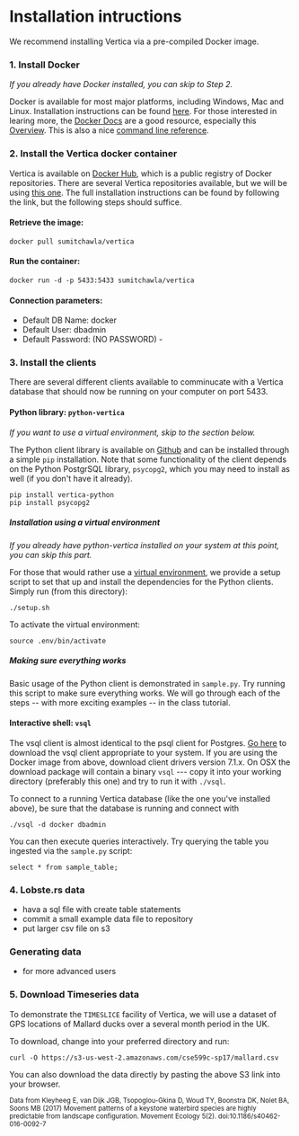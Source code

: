 # Installation intructions

We recommend installing Vertica via a pre-compiled Docker image.

### 1. Install Docker
*If you already have Docker installed, you can skip to Step 2.*

Docker is available for most major platforms, including Windows, Mac and Linux.
Installation instructions can be found [here](https://docs.docker.com/engine/getstarted/step_one/).
For those interested in learing more, the [Docker Docs](https://docs.docker.com) are a good
resource, especially this [Overview](https://docs.docker.com/engine/understanding-docker/).
This is also a nice [command line reference](https://docs.docker.com/engine/reference/commandline/docker/).

### 2. Install the Vertica docker container
Vertica is available on [Docker Hub](https://hub.docker.com/), which is a public
registry of Docker repositories. There are several Vertica repositories available,
but we will be using [this one](https://hub.docker.com/r/sumitchawla/vertica/).
The full installation instructions can be found by following the link, but the following
steps should suffice.

#### Retrieve the image:
`docker pull sumitchawla/vertica`

#### Run the container:
`docker run -d -p 5433:5433 sumitchawla/vertica`

#### Connection parameters:
- Default DB Name: docker
- Default User: dbadmin
- Default Password: (NO PASSWORD) -

### 3. Install the clients
There are several different clients available to comminucate with a Vertica database
that should now be running on your computer on port 5433.
 
#### Python library: `python-vertica` 
*If you want to use a virtual environment, skip to the section below.*

The Python client library is available on [Github](https://github.com/uber/vertica-python) and can be installed through a simple `pip` installation.
Note that some functionality of the client depends on the Python PostgrSQL library, 
`psycopg2`, which you may need to install as well (if you don't have it already).
```
pip install vertica-python
pip install psycopg2
```

##### Installation using a virtual environment
*If you already have python-vertica installed on your system at this point, you can skip this part.*

For those that would rather use a [virtual environment](http://python-guide-pt-br.readthedocs.io/en/latest/dev/virtualenvs/), we provide a setup script to set that up and install the
dependencies for the Python clients. Simply run (from this directory):
```
./setup.sh
```
To activate the virtual environment:
```
source .env/bin/activate
```

##### Making sure everything works
Basic usage of the Python client is demonstrated in `sample.py`. 
Try running this script to make sure everything works. We will go through each of
the steps -- with more exciting examples -- in the class tutorial.

#### Interactive shell: `vsql`
The vsql client is almost identical to the psql client for Postgres. [Go here](https://my.vertica.com/download/vertica/client-drivers/) to download the vsql client appropriate to your system. If you are using the Docker image from above, download client drivers version 7.1.x. On OSX the download package will contain a binary `vsql` --- copy it into your working directory (preferably this one) and try to run it with `./vsql`. 

To connect to a running Vertica database (like the one you've installed above), be sure that the database is running and connect with 
```
./vsql -d docker dbadmin
```
You can then execute queries interactively. Try querying the table you ingested via the `sample.py` script:
```
select * from sample_table;
```

### 4. Lobste.rs data
- hava a sql file with create table statements
- commit a small example data file to repository
- put larger csv file on s3 

### Generating data
- for more advanced users

### 5. Download Timeseries data
To demonstrate the `TIMESLICE` facility of Vertica, we will use a dataset of GPS locations of Mallard ducks over a several month period in the UK. 

To download, change into your preferred directory and run: 
```
curl -O https://s3-us-west-2.amazonaws.com/cse599c-sp17/mallard.csv
```
You can also download the data directly by pasting the above S3 link into your browser. 

<small>Data from Kleyheeg E, van Dijk JGB, Tsopoglou-Gkina D, Woud TY, Boonstra DK, Nolet BA, Soons MB (2017) Movement patterns of a keystone waterbird species are highly predictable from landscape configuration. Movement Ecology 5(2). doi:10.1186/s40462-016-0092-7 </small>

